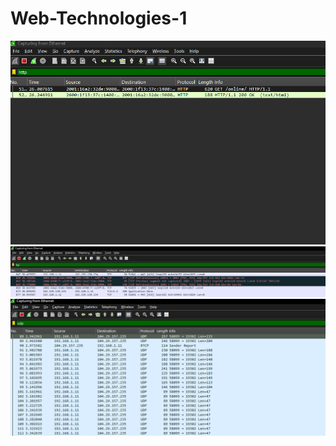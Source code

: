 # Web-Technologies-1
![Web-Technologies-1](http.png)
![Web-Technologies-1](TCP.png)
![Web-Technologies-1](UDP.png)
